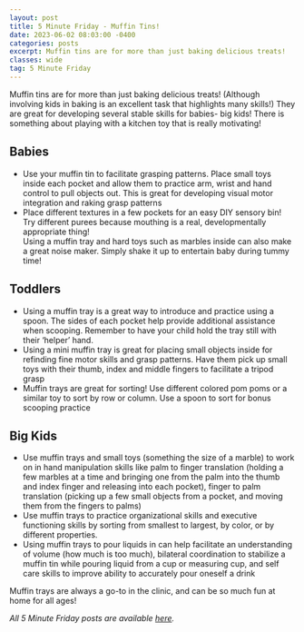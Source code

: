 ```yaml
---
layout: post
title: 5 Minute Friday - Muffin Tins!
date: 2023-06-02 08:03:00 -0400
categories: posts
excerpt: Muffin tins are for more than just baking delicious treats!
classes: wide
tag: 5 Minute Friday
---
```



Muffin tins are for more than just baking delicious treats!  (Although involving kids in baking is an excellent task that highlights many skills!)  They are great for developing several stable skills for babies- big kids!  There is something about playing with a kitchen toy that is really motivating!

## Babies
- Use your muffin tin to facilitate grasping patterns.  Place small toys inside each pocket and allow them to practice arm, wrist and hand control to pull objects out. This is great for developing visual motor integration and raking grasp patterns
- Place different textures in a few pockets for an easy DIY sensory bin!  Try different purees because mouthing is a real, developmentally appropriate thing!  
Using a muffin tray and hard toys such as marbles inside can also make a great noise maker.  Simply shake it up to entertain baby during tummy time!

## Toddlers
- Using a muffin tray is a great way to introduce and practice using a spoon.  The sides of each pocket help provide additional assistance when scooping.  Remember to have your child hold the tray still with their ‘helper’ hand.
- Using a mini muffin tray is great for placing small objects inside for refinding fine motor skills and grasp patterns.  Have them pick up small toys with their thumb, index and middle fingers to facilitate a tripod grasp
- Muffin trays are great for sorting! Use different colored pom poms or a similar toy to sort by row or column.  Use a spoon to sort for bonus scooping practice

## Big Kids
- Use muffin trays and small toys (something the size of a marble) to work on in hand manipulation skills like palm to finger translation (holding a few marbles at a time and bringing one from the palm into the thumb and index finger and releasing into each pocket), finger to palm translation (picking up a few small objects from a pocket, and moving them from the fingers to palms)
- Use muffin trays to practice organizational skills and executive functioning skills by sorting from smallest to largest, by color, or by different properties.
- Using muffin trays to pour liquids in can help facilitate an understanding of volume (how much is too much), bilateral coordination to stabilize a muffin tin while pouring liquid from a cup or measuring cup, and self care skills to improve ability to accurately pour oneself a drink

Muffin trays are always a go-to in the clinic, and can be so much fun at home for all ages!

_All 5 Minute Friday posts are available [here](/5-minute-friday)._